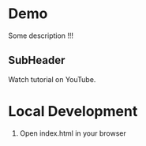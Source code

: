 # Demo

Some description !!!

## SubHeader

Watch tutorial on YouTube.

# Local Development

1. Open index.html in your browser
